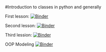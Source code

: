 #Introduction to classes in python and generally

First lesson: 
[![Binder](https://mybinder.org/badge_logo.svg)](https://mybinder.org/v2/gh/tutorials-4newbies/classes/master?filepath=classes101.ipynb)

Second lesson:
[![Binder](https://mybinder.org/badge_logo.svg)](https://mybinder.org/v2/gh/tutorials-4newbies/classes/master?filepath=classes102.ipynb)

Third lession:
[![Binder](https://mybinder.org/badge_logo.svg)](https://mybinder.org/v2/gh/tutorials-4newbies/classes/master?filepath=classes103.ipynb)

OOP Modeling
[![Binder](https://mybinder.org/badge_logo.svg)](https://mybinder.org/v2/gh/tutorials-4newbies/classes/master?filepath=OOP_modeling.ipynb)
